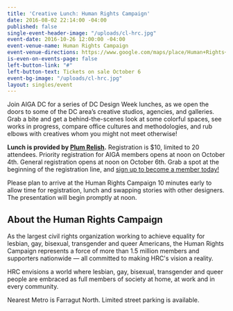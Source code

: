 ```yaml
---
title: 'Creative Lunch: Human Rights Campaign'
date: 2016-08-02 22:14:00 -04:00
published: false
single-event-header-image: "/uploads/cl-hrc.jpg"
event-date: 2016-10-26 12:00:00 -04:00
event-venue-name: Human Rights Campaign
event-venue-directions: https://www.google.com/maps/place/Human+Rights+Campaign/@38.9062684,-77.0402122,17z/data=!3m1!4b1!4m5!3m4!1s0x89b7b7bf59313561:0xa09091c7fc5e53e4!8m2!3d38.9062684!4d-77.0380235
is-even-on-events-page: false
left-button-link: "#"
left-button-text: Tickets on sale October 6
event-bg-image: "/uploads/cl-hrc.jpg"
layout: singles/event
---
```


Join AIGA DC for a series of DC Design Week lunches, as we open the doors to some of the DC area’s creative studios, agencies, and galleries. Grab a bite and get a behind-the-scenes look at some colorful spaces, see works in progress, compare office cultures and methodologies, and rub elbows with creatives whom you might not meet otherwise!

**Lunch is provided by [Plum Relish](https://www.plumrelish.com/).** Registration is $10, limited to 20 attendees. Priority registration for AIGA members opens at noon on October 4th. General registration opens at noon on October 6th. Grab a spot at the beginning of the registration line, and [sign up to become a member today!](http://www.aiga.org/join)

Please plan to arrive at the Human Rights Campaign 10 minutes early to allow time for registration, lunch and swapping stories with other designers. The presentation will begin promptly at noon.

## About the Human Rights Campaign

As the largest civil rights organization working to achieve equality for lesbian, gay, bisexual, transgender and queer Americans, the Human Rights Campaign represents a force of more than 1.5 million members and supporters nationwide — all committed to making HRC's vision a reality.

HRC envisions a world where lesbian, gay, bisexual, transgender and queer people are embraced as full members of society at home, at work and in every community.

Nearest Metro is Farragut North. Limited street parking is available.
